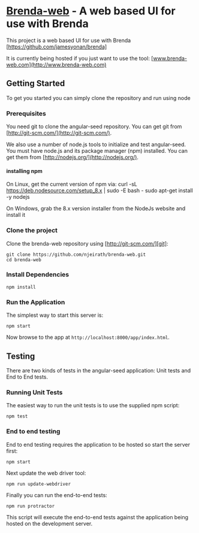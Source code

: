 # [Brenda-web](www.brenda-web.com) - A web based UI for use with Brenda

This project is a web based UI for use with Brenda [https://github.com/jamesyonan/brenda]

It is currently being hosted if you just want to use the tool: [www.brenda-web.com](http://www.brenda-web.com)

## Getting Started

To get you started you can simply clone the repository and run using node

### Prerequisites

You need git to clone the angular-seed repository. You can get git from
[http://git-scm.com/](http://git-scm.com/).

We also use a number of node.js tools to initialize and test angular-seed. You must have node.js and
its package manager (npm) installed.  You can get them from [http://nodejs.org/](http://nodejs.org/).

#### installing npm
On Linux, get the current version of npm via:
    curl -sL https://deb.nodesource.com/setup_8.x | sudo -E bash -
    sudo apt-get install -y nodejs 

On Windows, grab the 8.x version installer from the NodeJs website and install it

### Clone the project

Clone the brenda-web repository using [http://git-scm.com/][git]:

```
git clone https://github.com/njeirath/brenda-web.git
cd brenda-web
```

### Install Dependencies

```
npm install
```

### Run the Application

The simplest way to start this server is:

```
npm start
```

Now browse to the app at `http://localhost:8000/app/index.html`.


## Testing

There are two kinds of tests in the angular-seed application: Unit tests and End to End tests.

### Running Unit Tests

The easiest way to run the unit tests is to use the supplied npm script:

```
npm test
```

### End to end testing

End to end testing requires the application to be hosted so start the server first:

```
npm start
```

Next update the web driver tool:

```
npm run update-webdriver
```

Finally you can run the end-to-end tests:

```
npm run protractor
```

This script will execute the end-to-end tests against the application being hosted on the
development server.

